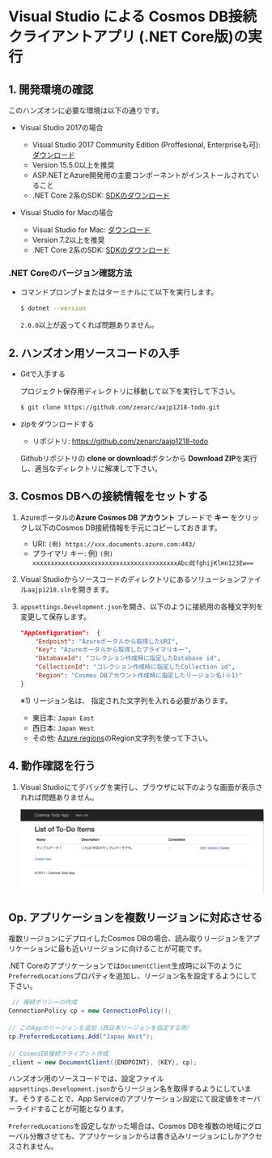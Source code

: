 # Visual Studio による Cosmos DB接続クライアントアプリ (.NET Core版)の実行

## 1. 開発環境の確認

このハンズオンに必要な環境は以下の通りです。

* Visual Studio 2017の場合

    * Visual Studio 2017 Community Edition (Proffesional, Enterpriseも可): [ダウンロード](https://www.visualstudio.com/ja/free-developer-offers/)
    * Version 15.5.0以上を推奨
    * ASP.NETとAzure開発用の主要コンポーネントがインストールされていること
    * .NET Core 2系のSDK: [SDKのダウンロード](https://www.microsoft.com/net/download/windows)

* Visual Studio for Macの場合

    * Visual Studio for Mac: [ダウンロード](https://www.visualstudio.com/ja/free-developer-offers/)
    * Version 7.2以上を推奨
    * .NET Core 2系のSDK: [SDKのダウンロード](https://www.microsoft.com/net/download/macos)

### .NET Coreのバージョン確認方法

* コマンドプロンプトまたはターミナルにて以下を実行します。

    ```bash
    $ dotnet --version
    ```

    ```2.0.0```以上が返ってくれば問題ありません。

## 2. ハンズオン用ソースコードの入手

* Gitで入手する

    プロジェクト保存用ディレクトリに移動して以下を実行して下さい。

    ```bash
    $ git clone https://github.com/zenarc/aajp1218-todo.git
    ```

* zipをダウンロードする

    * リポジトリ: https://github.com/zenarc/aajp1218-todo

    Githubリポジトリの **clone or download**ボタンから **Download ZIP**を実行し、適当なディレクトリに解凍して下さい。

## 3. Cosmos DBへの接続情報をセットする

1. Azureポータルの**Azure Cosmos DB アカウント** ブレードで **キー** をクリックし以下のCosmos DB接続情報を手元にコピーしておきます。

    * URI: ```(例) https://xxx.documents.azure.com:443/```
    * プライマリ キー: 例) ```(例) xxxxxxxxxxxxxxxxxxxxxxxxxxxxxxxxxxxxxxxxAbcdEfghijKlmn123Ew==```

1. Visual Studioからソースコードのディレクトリにあるソリューションファイル```aajp1218.sln```を開きます。

1. ```appsettings.Development.json```を開き、以下のように接続用の各種文字列を変更して保存します。

    ```json
    "AppConfiguration":  {
        "Endpoint": "Azureポータルから取得したURI",
        "Key": "Azureポータルから取得したプライマリキー",
        "DatabaseId": "コレクション作成時に指定したDatabase id",
        "CollectionId": "コレクション作成時に指定したCollection id",
        "Region": "Cosmos DBアカウント作成時に指定したリージョン名(※1)"
    }
    ```
    ※1) リージョン名は、 指定された文字列を入れる必要があります。
    * 東日本: ```Japan East```
    * 西日本: ```Japan West```
    * その他: [Azure regions](https://azure.microsoft.com/en-us/regions/)のRegion文字列を使って下さい。

## 4. 動作確認を行う

1. Visual Studioにてデバッグを実行し、ブラウザに以下のような画面が表示されれば問題ありません。

    ![デバッグ実行結果](./images/module4-1.png)

## Op. アプリケーションを複数リージョンに対応させる

複数リージョンにデプロイしたCosmos DBの場合、読み取りリージョンをアプリケーションに最も近いリージョンに向けることが可能です。

.NET Coreのアプリケーションでは```DocumentClient```生成時に以下のように```PreferredLocations```プロパティを追加し、リージョン名を設定するようにして下さい。

```c#
 // 接続ポリシーの作成
ConnectionPolicy cp = new ConnectionPolicy();

// このAppのリージョンを追加（西日本リージョンを指定する例）
cp.PreferredLocations.Add("Japan West");

// CosmosDB接続クライアント作成
_client = new DocumentClient({ENDPOINT}, {KEY}, cp);
```

ハンズオン用のソースコードでは、設定ファイル```appsettings.Development.json```からリージョン名を取得するようにしています。そうすることで、App Serviceのアプリケーション設定にて設定値をオーバーライドすることが可能となります。

```PreferredLocations```を設定しなかった場合は、Cosmos DBを複数の地域にグローバル分散させても、アプリケーションからは書き込みリージョンにしかアクセスされません。